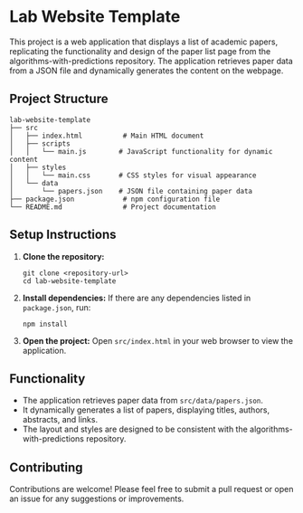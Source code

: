 # Lab Website Template

This project is a web application that displays a list of academic papers, replicating the functionality and design of the paper list page from the algorithms-with-predictions repository. The application retrieves paper data from a JSON file and dynamically generates the content on the webpage.

## Project Structure

```
lab-website-template
├── src
│   ├── index.html          # Main HTML document
│   ├── scripts
│   │   └── main.js        # JavaScript functionality for dynamic content
│   ├── styles
│   │   └── main.css       # CSS styles for visual appearance
│   └── data
│       └── papers.json    # JSON file containing paper data
├── package.json            # npm configuration file
└── README.md               # Project documentation
```

## Setup Instructions

1. **Clone the repository:**
   ```
   git clone <repository-url>
   cd lab-website-template
   ```

2. **Install dependencies:**
   If there are any dependencies listed in `package.json`, run:
   ```
   npm install
   ```

3. **Open the project:**
   Open `src/index.html` in your web browser to view the application.

## Functionality

- The application retrieves paper data from `src/data/papers.json`.
- It dynamically generates a list of papers, displaying titles, authors, abstracts, and links.
- The layout and styles are designed to be consistent with the algorithms-with-predictions repository.

## Contributing

Contributions are welcome! Please feel free to submit a pull request or open an issue for any suggestions or improvements.